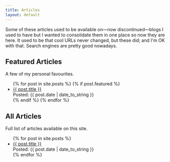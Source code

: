 ```yaml
---
title: Articles
layout: default
---
```


Some of these articles used to be available on&mdash;now discontinued&mdash;blogs I used
to have but I wanted to consolidate them in one place so now they are here. It used to be
that cool URLs never changed, but these did; and I'm OK with that. Search engines are
pretty good nowadays.

## Featured Articles

A few of my personal favourites.

<ul class="posts">
  {% for post in site.posts %}
    {% if post.featured %}
      <li>
        <a href="{{ post.url }}">{{ post.title }}</a>
        <div class="meta">Posted: {{ post.date | date_to_string }}</div>
      </li>
    {% endif %}
  {% endfor %}
</ul>

## All Articles

Full list of articles available on this site.

<ul class="posts">
  {% for post in site.posts %}
      <li>
        <a href="{{ post.url }}">{{ post.title }}</a>
        <div class="meta">Posted: {{ post.date | date_to_string }}</div>
      </li>
  {% endfor %}
</ul>

